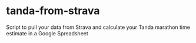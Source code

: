 # tanda-from-strava
Script to pull your data from Strava and calculate your Tanda marathon time estimate in a Google Spreadsheet
